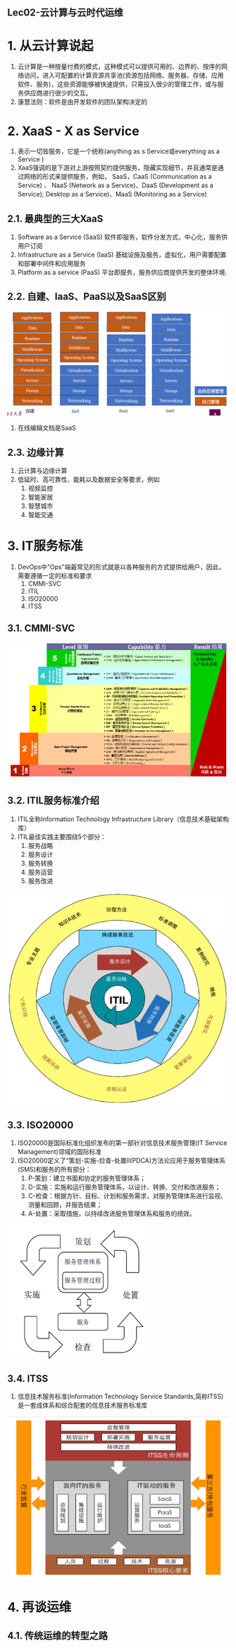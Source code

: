 Lec02-云计算与云时代运维
---

# 1. 从云计算说起
1. 云计算是一种按量付费的模式，这种模式可以提供可用的、边界的、按序的网络访问，进入可配置的计算资源共享池(资源包括网络、服务器、存储、应用软件、服务)，这些资源能够被快速提供，只需投入很少的管理工作，或与服务供应商进行很少的交互。
2. 康慧法则：软件是由开发软件的团队架构决定的

# 2. XaaS - X as Service
1. 表示一切皆服务，它是一个统称(anything as s Service或everything as a Service )
2. XaaS强调的是下游对上游按照契约提供服务，隐藏实现细节，并且通常是通过网络的形式来提供服务，例如， SaaS，CaaS (Communication as a Service) 、 NaaS (Network as a Service)、DaaS (Development as a Service); Desktop as a Service)、MaaS (Monitoring as a Service) 

## 2.1. 最典型的三大XaaS
1. Software as a Service (SaaS) 软件即服务，软件分发方式，中心化，服务供用户订阅
2. Infrastructure as a Service (IaaS) 基础设施及服务，虚拟化，用户需要配置和部署中间件和应用服务
3. Platform as a service (PaaS) 平台即服务，服务供应商提供开发的整体环境.

## 2.2. 自建、IaaS、PaaS以及SaaS区别
![](img/lec02/1.png)

1. 在线编辑文档是SaaS

## 2.3. 边缘计算
1. 云计算与边缘计算
2. 低延时、高可靠性、能耗以及数据安全等要求，例如
   1. 视频监控
   2. 智能家居
   3. 智慧城市
   4. 智能交通

# 3. IT服务标准
1. DevOps中"Ops”端最常见的形式就是以各种服务的方式提供给用户，因此，需要遵循一定的标准和要求
   1. CMMI-SVC
   2. ITIL
   3. ISO20000
   4. ITSS

## 3.1. CMMI-SVC
![](img/lec02/2.png)

## 3.2. ITIL服务标准介绍
1. ITIL全称Information Technology Infrastructure Library（信息技术基础架构库）
2. ITIL最佳实践主要围绕5个部分：
   1. 服务战略
   2. 服务设计
   3. 服务转换
   4. 服务运营
   5. 服务改进

![](img/lec02/3.png)

## 3.3. ISO20000
1. ISO20000是国际标准化组织发布的第一部针对信息技术服务管理(IT Service Management)领域的国际标准
2. ISO20000定义了“策划-实施-捡查-处置II(PDCA)方法论应用于服务管理体系(SMS)和服务的所有部分：
   1. P-策划：建立书面和协定的服务管理体系；
   2. D-实施：实施和运行服务管理体系，以设计、转换、交付和改进服务；
   3. C-检查：根据方针、目标、计划和服务需求，对服务管理体系进行监视、测量和回顾，并报告结果；
   4. A-处置：采取措施，以持续改进服务管理体系和服务的绩效。

![](img/lec02/4.png)

## 3.4. ITSS
1. 信息技术服务标准(Information Technology Service Standards,简称ITSS)是一套成体系和综合配套的信息技术服务标准库

![](img/lec02/5.png)

# 4. 再谈运维

## 4.1. 传统运维的转型之路
